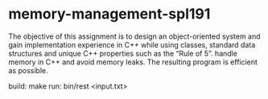 # memory-management-spl191
The objective of this assignment is to design an object-oriented system and gain implementation experience in C++ while using classes, standard data structures and unique C++ properties such as the “Rule of 5”. handle memory in C++ and avoid memory leaks. The resulting program is efficient as possible. 

build: make
run: bin/rest <input.txt>
